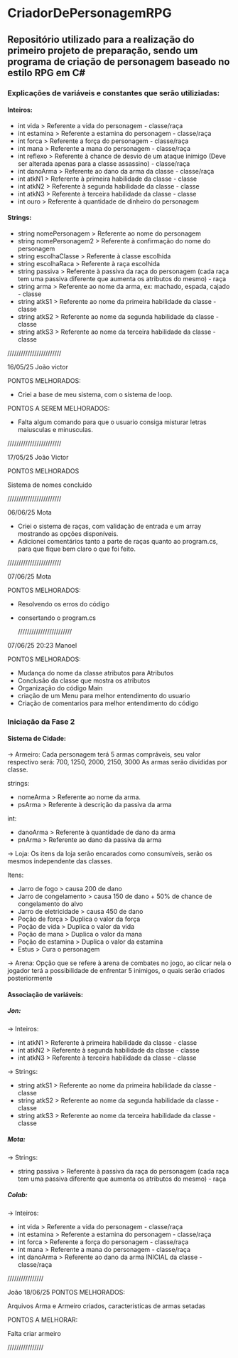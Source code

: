 # CriadorDePersonagemRPG
## Repositório utilizado para a realização do primeiro projeto de preparação, sendo um programa de criação de personagem baseado no estilo RPG em C# 

### Explicações de variáveis e constantes que serão utiliziadas:

#### Inteiros:
- int vida > Referente a vida do personagem - classe/raça
- int estamina > Referente a estamina do personagem - classe/raça
- int forca > Referente a força do personagem - classe/raça
- int mana > Referente a mana do personagem - classe/raça
- int reflexo > Referente à chance de desvio de um ataque inimigo (Deve ser alterada apenas para a classe assassino) - classe/raça
- int danoArma > Referente ao dano da arma da classe - classe/raça
- int atkN1 > Referente à primeira habilidade da classe - classe
- int atkN2 > Referente à segunda habilidade da classe - classe
- int atkN3 > Referente à terceira habilidade da classe - classe
- int ouro > Referente à quantidade de dinheiro do personagem


#### Strings:
- string nomePersonagem > Referente ao nome do personagem
- string nomePersonagem2 > Referente à confirmação do nome do personagem
- string escolhaClasse > Referente à classe escolhida
- string escolhaRaca > Referente à raça escolhida
- string passiva > Referente à passiva da raça do personagem (cada raça tem uma passiva diferente que aumenta os atributos do mesmo) - raça
- string arma > Referente ao nome da arma, ex: machado, espada, cajado - classe
- string atkS1 > Referente ao nome da primeira habilidade da classe - classe
- string atkS2 > Referente ao nome da segunda habilidade da classe - classe
- string atkS3 > Referente ao nome da terceira habilidade da classe - classe
  
////////////////////////

16/05/25 João victor

PONTOS MELHORADOS:
- Criei a base de meu sistema, com o sistema de loop.

PONTOS A SEREM MELHORADOS:
- Falta algum comando para que o usuario consiga misturar letras maiusculas e minusculas.

////////////////////////

17/05/25   João Victor

PONTOS MELHORADOS

Sistema de nomes concluido

////////////////////////

06/06/25 Mota

- Criei o sistema de raças, com validação de entrada e um array mostrando as opções disponíveis.
- Adicionei comentários tanto a parte de raças quanto ao program.cs, para que fique bem claro o que foi feito.

////////////////////////

07/06/25 Mota 

PONTOS MELHORADOS:

- Resolvendo os erros do código
- consertando o program.cs

  ////////////////////////

07/06/25 20:23 Manoel

PONTOS MELHORADOS:

- Mudança do nome da classe atributos para Atributos
- Conclusão da classe que mostra os atributos
- Organização do código Main
- criação de um Menu para melhor entendimento do usuario
- Criação de comentarios para melhor entendimento do código

### Iniciação da Fase 2

#### Sistema de Cidade:
-> Armeiro:
Cada personagem terá 5 armas compráveis, seu valor respectivo será: 700, 1250, 2000, 2150, 3000
As armas serão divididas por classe.

strings:
- nomeArma > Referente ao nome da arma.
- psArma > Referente à descrição da passiva da arma

int:
- danoArma > Referente à quantidade de dano da arma
- pnArma > Referente ao dano da passiva da arma

-> Loja:
Os itens da loja serão encarados como consumíveis, serão os mesmos independente das classes.

Itens:
- Jarro de fogo > causa 200 de dano
-  Jarro de congelamento > causa 150 de dano + 50% de chance de congelamento do alvo
-  Jarro de eletricidade > causa 450 de dano
-  Poção de força > Duplica o valor da força
-  Poção de vida > Duplica o valor da vida
-  Poção de mana > Duplica o valor da mana
-  Poção de estamina > Duplica o valor da estamina
-  Estus > Cura o personagem

-> Arena: 
Opção que se refere à arena de combates no jogo, ao clicar nela o jogador terá a possibilidade de enfrentar 5 inimigos, o quais serão criados posteriormente

#### Associação de variáveis:

##### Jon:

-> Inteiros:
- int atkN1 > Referente à primeira habilidade da classe - classe
- int atkN2 > Referente à segunda habilidade da classe - classe
- int atkN3 > Referente à terceira habilidade da classe - classe

-> Strings:
- string atkS1 > Referente ao nome da primeira habilidade da classe - classe
- string atkS2 > Referente ao nome da segunda habilidade da classe - classe
- string atkS3 > Referente ao nome da terceira habilidade da classe - classe

##### Mota:

-> Strings:
- string passiva > Referente à passiva da raça do personagem (cada raça tem uma passiva diferente que aumenta os atributos do mesmo) - raça

##### Colab:

-> Inteiros:
- int vida > Referente a vida do personagem - classe/raça
- int estamina > Referente a estamina do personagem - classe/raça
- int forca > Referente a força do personagem - classe/raça
- int mana > Referente a mana do personagem - classe/raça
- int danoArma > Referente ao dano da arma INICIAL da classe - classe/raça

////////////////

João 18/06/25
PONTOS MELHORADOS:

Arquivos Arma e Armeiro criados, caracteristicas de armas setadas

PONTOS A MELHORAR: 

Falta criar armeiro

////////////////

